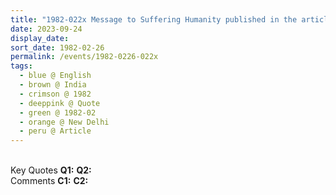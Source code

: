 ```yaml
---
title: "1982-022x Message to Suffering Humanity published in the article STIRRING MESSAGE OF MATA JI TO SUFFERING HUMANITY, International Business Commentary, Volume III, No. 8 (or 2) (April-May 1982), Page 19, New Delhi, India"
date: 2023-09-24
display_date: 
sort_date: 1982-02-26
permalink: /events/1982-0226-022x
tags:
  - blue @ English
  - brown @ India
  - crimson @ 1982
  - deeppink @ Quote
  - green @ 1982-02
  - orange @ New Delhi
  - peru @ Article
---
```


<br>

<wave-list>
  <list-title color="DarkSeaGreen" width="55">Key Quotes</list-title>
  <list-item color="BlanchedAlmond" width="280"><b>Q1:</b> <i></i></list-item>
  <list-item color="Lavender" width="280"><b>Q2:</b> <i></i></list-item>
</wave-list>

<br>

<wave-list>
  <list-title color="DarkSeaGreen" width="55">Comments</list-title>
  <list-item color="BlanchedAlmond" width="280"><b>C1:</b> <i></i></list-item>
  <list-item color="Lavender" width="280"><b>C2:</b> <i></i></list-item>
</wave-list>